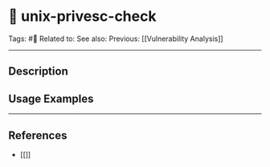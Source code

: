 # 💢 unix-privesc-check
Tags: #💢
Related to: 
See also: 
Previous: [[Vulnerability Analysis]]

---
## Description


## Usage Examples


---
## References
- [[]]